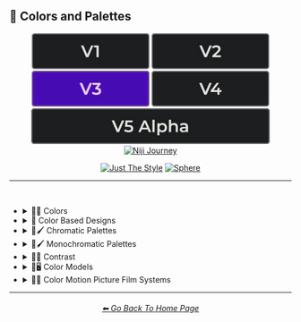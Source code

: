 <h2>🎨 Colors and Palettes</h2>

<div align="center">

[<img src="/Images/Repo_Parts/Buttons/Version_Buttons/button_version_V1_inactive.webp?raw=true" alt="MidJourney V1" height="64" />](/Pages/MJ_V1/Style_Pages/Sphere/Colors_and_Palettes.md)
[<img src="/Images/Repo_Parts/Buttons/Version_Buttons/button_version_V2_inactive.webp?raw=true" alt="MidJourney V2" height="64" />](/Pages/MJ_V2/Style_Pages/Sphere/Colors_and_Palettes.md)
[<img src="/Images/Repo_Parts/Buttons/Version_Buttons/button_version_V3_active.webp?raw=true" alt="MidJourney V3" height="64" />](/Pages/MJ_V3/Style_Pages/Sphere/Colors_and_Palettes.md)
[<img src="/Images/Repo_Parts/Buttons/Version_Buttons/button_version_V4_inactive.webp?raw=true" alt="MidJourney V4" height="64" />](/Pages/MJ_V4/Style_Pages/Just_The_Style/Colors_and_Palettes.md)
<br>
[<img src="/Images/Repo_Parts/Buttons/Version_Buttons/button_version_V5_Alpha_inactive_half.webp?raw=true" alt="MidJourney V5" height="64" />](/Pages/MJ_V5/Style_Pages/Just_The_Style/Colors_and_Palettes.md)
[<img src="/Images/Repo_Parts/Buttons/Version_Buttons/button_version_niji_inactive_half.webp?raw=true" alt="Niji Journey" height="64" />](/Pages/Niji_Journey/Niji_V4/Style_Pages/Colors_and_Palettes.md)

[<img src="/Images/Repo_Parts/Buttons/Image_Type_Buttons/button_just_the_style_inactive.webp?raw=true" alt="Just The Style" width="140.5" />](/Pages/MJ_V3/Style_Pages/Just_The_Style/Colors_and_Palettes.md)
[<img src="/Images/Repo_Parts/Buttons/Image_Type_Buttons/button_sphere_active.webp?raw=true" alt="Sphere" width="140.5" />](/Pages/MJ_V3/Style_Pages/Sphere/Colors_and_Palettes.md)

</div>

<hr>
<br>


- <details><summary>🎨🔴 Colors</summary><p>

	- <details><summary>🎨🔴 Basic Colors</summary><p><div align="center">

		| White | Black | Brown |
		| :-: | :-: | :-: |
		| <img src="/Images/MJ_V3/MidJourney_Styles_(sphere)/Colors/Basic_Colors/sphere_White.webp?raw=true" width="256" /> | <img src="/Images/MJ_V3/MidJourney_Styles_(sphere)/Colors/Basic_Colors/sphere_Black.webp?raw=true" width="256" /> | <img src="/Images/MJ_V3/MidJourney_Styles_(sphere)/Colors/Basic_Colors/sphere_Brown.webp?raw=true" width="256" /> |
		
		<br>
		
		| Light-Gray | Gray | Dark-Gray |
		| :-: | :-: | :-: |
		| <img src="/Images/MJ_V3/MidJourney_Styles_(sphere)/Colors/Basic_Colors/sphere_Light-Gray.webp?raw=true" width="256" /> | <img src="/Images/MJ_V3/MidJourney_Styles_(sphere)/Colors/Basic_Colors/sphere_Gray.webp?raw=true" width="256" /> | <img src="/Images/MJ_V3/MidJourney_Styles_(sphere)/Colors/Basic_Colors/sphere_Dark-Gray.webp?raw=true" width="256" /> |
		
		<br>
		
		| Maroon | Red | Orange |
		| :-: | :-: | :-: |
		| <img src="/Images/MJ_V3/MidJourney_Styles_(sphere)/Colors/Basic_Colors/sphere_Maroon.webp?raw=true" width="256" /> | <img src="/Images/MJ_V3/MidJourney_Styles_(sphere)/Colors/Basic_Colors/sphere_Red.webp?raw=true" width="256" /> | <img src="/Images/MJ_V3/MidJourney_Styles_(sphere)/Colors/Basic_Colors/sphere_Orange.webp?raw=true" width="256" /> |
		
		<br>
		
		| Yellow | Lime | Green |
		| :-: | :-: | :-: |
		| <img src="/Images/MJ_V3/MidJourney_Styles_(sphere)/Colors/Basic_Colors/sphere_Yellow.webp?raw=true" width="256" /> | <img src="/Images/MJ_V3/MidJourney_Styles_(sphere)/Colors/Basic_Colors/sphere_Lime.webp?raw=true" width="256" /> | <img src="/Images/MJ_V3/MidJourney_Styles_(sphere)/Colors/Basic_Colors/sphere_Green.webp?raw=true" width="256" /> |

		<br>
		
		| Cyan | Teal | Blue |
		| :-: | :-: | :-: |
		| <img src="/Images/MJ_V3/MidJourney_Styles_(sphere)/Colors/Basic_Colors/sphere_Cyan.webp?raw=true" width="256" /> | <img src="/Images/MJ_V3/MidJourney_Styles_(sphere)/Colors/Basic_Colors/sphere_Teal.webp?raw=true" width="256" /> | <img src="/Images/MJ_V3/MidJourney_Styles_(sphere)/Colors/Basic_Colors/sphere_Blue.webp?raw=true" width="256" /> |
		
		<br>
		
		| Indigo | Purple | Violet |
		| :-: | :-: | :-: |
		| <img src="/Images/MJ_V3/MidJourney_Styles_(sphere)/Colors/Basic_Colors/sphere_Indigo.webp?raw=true" width="256" /> | <img src="/Images/MJ_V3/MidJourney_Styles_(sphere)/Colors/Basic_Colors/sphere_Purple.webp?raw=true" width="256" /> | <img src="/Images/MJ_V3/MidJourney_Styles_(sphere)/Colors/Basic_Colors/sphere_Violet.webp?raw=true" width="256" /> |
		
		<br>
		
		| Fuchsia | Magenta | Pink |
		| :-: | :-: | :-: |
		| <img src="/Images/MJ_V3/MidJourney_Styles_(sphere)/Colors/Basic_Colors/sphere_Fuchsia.webp?raw=true" width="256" /> | <img src="/Images/MJ_V3/MidJourney_Styles_(sphere)/Colors/Basic_Colors/sphere_Magenta.webp?raw=true" width="256" /> | <img src="/Images/MJ_V3/MidJourney_Styles_(sphere)/Colors/Basic_Colors/sphere_Pink.webp?raw=true" width="256" /> |

		</div></p></details>


	- <details><summary>🎨🔵 Extended Colors</summary><p><div align="center">

		| Tan | Beige |
		| :-: | :-: |
		| <img src="/Images/MJ_V3/MidJourney_Styles_(sphere)/Colors/Extended_Colors/sphere_Tan.webp?raw=true" width="256" /> | <img src="/Images/MJ_V3/MidJourney_Styles_(sphere)/Colors/Extended_Colors/sphere_Beige.webp?raw=true" width="256" /> |

		<br>

		| Blush | Scarlet |
		| :-: | :-: |
		| <img src="/Images/MJ_V3/MidJourney_Styles_(sphere)/Wave_14/sphere_Blush.webp?raw=true" width="256" /> | <img src="/Images/MJ_V3/MidJourney_Styles_(sphere)/Colors/Extended_Colors/sphere_Scarlet.webp?raw=true" width="256" /> |
		
		<br>
		
		| Olive-Green | Chartreuse |
		| :-: | :-: |
		| <img src="/Images/MJ_V3/MidJourney_Styles_(sphere)/Colors/Extended_Colors/sphere_Olive-Green.webp?raw=true" width="256" /> | <img src="/Images/MJ_V3/MidJourney_Styles_(sphere)/Colors/Extended_Colors/sphere_Chartreuse.webp?raw=true" width="256" /> |
		
		<br>
		
		| Turquoise | Aqua | Azure |
		| :-: | :-: | :-: |
		| <img src="/Images/MJ_V3/MidJourney_Styles_(sphere)/Colors/Extended_Colors/sphere_Turquoise.webp?raw=true" width="256" /> | <img src="/Images/MJ_V3/MidJourney_Styles_(sphere)/Colors/Extended_Colors/sphere_Aqua.webp?raw=true" width="256" /> | <img src="/Images/MJ_V3/MidJourney_Styles_(sphere)/Colors/Extended_Colors/sphere_Azure.webp?raw=true" width="256" /> |

		</div></p></details>


	- <details><summary>🎨⚫ Dark Variations</summary><p><div align="center">

		| Dark-White | Dark-Brown |
		| :-: | :-: |
		| <img src="/Images/MJ_V3/MidJourney_Styles_(sphere)/Colors/Dark_Colors/sphere_Dark-White.webp?raw=true" width="256" /> | <img src="/Images/MJ_V3/MidJourney_Styles_(sphere)/Colors/Dark_Colors/sphere_Dark-Brown.webp?raw=true" width="256" /> |
		
		<br>
		
		| Dark-Maroon | Dark-Red | Dark-Orange |
		| :-: | :-: | :-: |
		| <img src="/Images/MJ_V3/MidJourney_Styles_(sphere)/Colors/Dark_Colors/sphere_Dark-Maroon.webp?raw=true" width="256" /> | <img src="/Images/MJ_V3/MidJourney_Styles_(sphere)/Colors/Dark_Colors/sphere_Dark-Red.webp?raw=true" width="256" /> | <img src="/Images/MJ_V3/MidJourney_Styles_(sphere)/Colors/Dark_Colors/sphere_Dark-Orange.webp?raw=true" width="256" /> |
		
		<br>
		
		| Dark-Yellow | Dark-Lime | Dark-Green |
		| :-: | :-: | :-: |
		| <img src="/Images/MJ_V3/MidJourney_Styles_(sphere)/Colors/Dark_Colors/sphere_Dark-Yellow.webp?raw=true" width="256" /> | <img src="/Images/MJ_V3/MidJourney_Styles_(sphere)/Colors/Dark_Colors/sphere_Dark-Lime.webp?raw=true" width="256" /> | <img src="/Images/MJ_V3/MidJourney_Styles_(sphere)/Colors/Dark_Colors/sphere_Dark-Green.webp?raw=true" width="256" /> |

		<br>
		
		| Dark-Cyan | Dark-Blue |
		| :-: | :-: |
		| <img src="/Images/MJ_V3/MidJourney_Styles_(sphere)/Colors/Dark_Colors/sphere_Dark-Cyan.webp?raw=true" width="256" /> | <img src="/Images/MJ_V3/MidJourney_Styles_(sphere)/Colors/Dark_Colors/sphere_Dark-Blue.webp?raw=true" width="256" /> |
		
		<br>
		
		| Dark-Purple | Dark-Magenta | Dark-Pink |
		| :-: | :-: | :-: |
		| <img src="/Images/MJ_V3/MidJourney_Styles_(sphere)/Colors/Dark_Colors/sphere_Dark-Purple.webp?raw=true" width="256" /> | <img src="/Images/MJ_V3/MidJourney_Styles_(sphere)/Colors/Dark_Colors/sphere_Dark-Magenta.webp?raw=true" width="256" /> | <img src="/Images/MJ_V3/MidJourney_Styles_(sphere)/Colors/Dark_Colors/sphere_Dark-Pink.webp?raw=true" width="256" /> |

		</div></p></details>


	- <details><summary>🎨⚪ Light Variations</summary><p><div align="center">

		| Light-Black | Light-Brown |
		| :-: | :-: |
		| <img src="/Images/MJ_V3/MidJourney_Styles_(sphere)/Colors/Light_Colors/sphere_Light-Black.webp?raw=true" width="256" /> | <img src="/Images/MJ_V3/MidJourney_Styles_(sphere)/Colors/Light_Colors/sphere_Light-Brown.webp?raw=true" width="256" /> |
		
		<br>
		
		| Light-Maroon | Light-Red | Light-Orange |
		| :-: | :-: | :-: |
		| <img src="/Images/MJ_V3/MidJourney_Styles_(sphere)/Colors/Light_Colors/sphere_Light-Maroon.webp?raw=true" width="256" /> | <img src="/Images/MJ_V3/MidJourney_Styles_(sphere)/Colors/Light_Colors/sphere_Light-Red.webp?raw=true" width="256" /> | <img src="/Images/MJ_V3/MidJourney_Styles_(sphere)/Colors/Light_Colors/sphere_Light-Orange.webp?raw=true" width="256" /> |
		
		<br>
		
		| Light-Yellow | Light-Lime | Light-Green |
		| :-: | :-: | :-: |
		| <img src="/Images/MJ_V3/MidJourney_Styles_(sphere)/Colors/Light_Colors/sphere_Light-Yellow.webp?raw=true" width="256" /> | <img src="/Images/MJ_V3/MidJourney_Styles_(sphere)/Colors/Light_Colors/sphere_Light-Lime.webp?raw=true" width="256" /> | <img src="/Images/MJ_V3/MidJourney_Styles_(sphere)/Colors/Light_Colors/sphere_Light-Green.webp?raw=true" width="256" /> |
		
		<br>
		
		| Light-Cyan | Light-Blue |
		| :-: | :-: |
		| <img src="/Images/MJ_V3/MidJourney_Styles_(sphere)/Colors/Light_Colors/sphere_Light-Cyan.webp?raw=true" width="256" /> | <img src="/Images/MJ_V3/MidJourney_Styles_(sphere)/Colors/Light_Colors/sphere_Light-Blue.webp?raw=true" width="256" /> |
		
		<br>
		
		| Light-Purple | Light-Magenta | Light-Pink |
		| :-: | :-: | :-: |
		| <img src="/Images/MJ_V3/MidJourney_Styles_(sphere)/Colors/Light_Colors/sphere_Light-Purple.webp?raw=true" width="256" /> | <img src="/Images/MJ_V3/MidJourney_Styles_(sphere)/Colors/Light_Colors/sphere_Light-Magenta.webp?raw=true" width="256" /> | <img src="/Images/MJ_V3/MidJourney_Styles_(sphere)/Colors/Light_Colors/sphere_Light-Pink.webp?raw=true" width="256" /> |


		</div></p></details>


	- <details><summary>🎨🔶 Vivid Variations</summary><p><div align="center">

		| Vivid-Brown | Vivid-Maroon | Vivid-Red |
		| :-: | :-: | :-: |
		| <img src="/Images/MJ_V3/MidJourney_Styles_(sphere)/Colors/Vivid_Colors/sphere_Vivid-Brown.webp?raw=true" width="256" /> | <img src="/Images/MJ_V3/MidJourney_Styles_(sphere)/Colors/Vivid_Colors/sphere_Vivid-Maroon.webp?raw=true" width="256" /> | <img src="/Images/MJ_V3/MidJourney_Styles_(sphere)/Colors/Vivid_Colors/sphere_Vivid-Red.webp?raw=true" width="256" /> |
		
		<br>
		
		| Vivid-Orange | Vivid-Yellow | Vivid-Lime |
		| :-: | :-: | :-: |
		| <img src="/Images/MJ_V3/MidJourney_Styles_(sphere)/Colors/Vivid_Colors/sphere_Vivid-Orange.webp?raw=true" width="256" /> | <img src="/Images/MJ_V3/MidJourney_Styles_(sphere)/Colors/Vivid_Colors/sphere_Vivid-Yellow.webp?raw=true" width="256" /> | <img src="/Images/MJ_V3/MidJourney_Styles_(sphere)/Colors/Vivid_Colors/sphere_Vivid-Lime.webp?raw=true" width="256" /> |
		
		<br>
		
		| Vivid-Green | Vivid-Cyan | Vivid-Blue |
		| :-: | :-: | :-: |
		| <img src="/Images/MJ_V3/MidJourney_Styles_(sphere)/Colors/Vivid_Colors/sphere_Vivid-Green.webp?raw=true" width="256" /> | <img src="/Images/MJ_V3/MidJourney_Styles_(sphere)/Colors/Vivid_Colors/sphere_Vivid-Cyan.webp?raw=true" width="256" /> | <img src="/Images/MJ_V3/MidJourney_Styles_(sphere)/Colors/Vivid_Colors/sphere_Vivid-Blue.webp?raw=true" width="256" /> |
		
		<br>
		
		| Vivid-Purple | Vivid-Magenta | Vivid-Pink |
		| :-: | :-: | :-: |
		| <img src="/Images/MJ_V3/MidJourney_Styles_(sphere)/Colors/Vivid_Colors/sphere_Vivid-Purple.webp?raw=true" width="256" /> | <img src="/Images/MJ_V3/MidJourney_Styles_(sphere)/Colors/Vivid_Colors/sphere_Vivid-Magenta.webp?raw=true" width="256" /> | <img src="/Images/MJ_V3/MidJourney_Styles_(sphere)/Colors/Vivid_Colors/sphere_Vivid-Pink.webp?raw=true" width="256" /> |

		</div></p></details>

  </p></details>


- <details><summary>🎨 Color Based Designs</summary><p><div align="center">

	| Color | Colorized | Color Wheel |
	| :-: | :-: | :-: |
	| <img src="/Images/MJ_V3/MidJourney_Styles_(sphere)/Wave_13/sphere_Color.webp?raw=true" width="256" /> | <img src="/Images/MJ_V3/MidJourney_Styles_(sphere)/sphere_Colorized.webp?raw=true" width="256" /> | <img src="/Images/MJ_V3/MidJourney_Styles_(sphere)/Wave_9/sphere_Color_Wheel.webp?raw=true" width="256" /> |
	
	<br>

	| Hue | Tone | Value |
	| :-: | :-: | :-: |
	| <img src="/Images/MJ_V3/MidJourney_Styles_(sphere)/Wave_9/sphere_Hue.webp?raw=true" width="256" /> | <img src="/Images/MJ_V3/MidJourney_Styles_(sphere)/Wave_14/sphere_Tone.webp?raw=true" width="256" /> | <img src="/Images/MJ_V3/MidJourney_Styles_(sphere)/Wave_14/sphere_Value.webp?raw=true" width="256" /> |

	<br>

	| Gradient | Color Blend | False-Color |
	| :-: | :-: | :-: |
	| <img src="/Images/MJ_V3/MidJourney_Styles_(sphere)/sphere_Gradient.webp?raw=true" width="256" /> | <img src="/Images/MJ_V3/MidJourney_Styles_(sphere)/sphere_Color_Blend.webp?raw=true" width="256" /> | <img src="/Images/MJ_V3/MidJourney_Styles_(sphere)/sphere_False-Color.webp?raw=true" width="256" /> |

	<br>

	| Vibrance | Vibrant Colors | Vivid |
	| :-: | :-: | :-: |
	| <img src="/Images/MJ_V3/MidJourney_Styles_(sphere)/sphere_Vibrance.webp?raw=true" width="256" /> | <img src="/Images/MJ_V3/MidJourney_Styles_(sphere)/sphere_Vibrant_Colors.webp?raw=true" width="256" /> | <img src="/Images/MJ_V3/MidJourney_Styles_(sphere)/Wave_13/sphere_Vivid.webp?raw=true" width="256" /> |
	
	<br>
	
	| Bright Colors | Light Colors |
	| :-: | :-: |
	| <img src="/Images/MJ_V3/MidJourney_Styles_(sphere)/sphere_Bright_Colors.webp?raw=true" width="256" /> | <img src="/Images/MJ_V3/MidJourney_Styles_(sphere)/sphere_Light_Colors.webp?raw=true" width="256" /> |
	
	<br>
	
	| Dark Colors | Darkened |
	| :-: | :-: |
	| <img src="/Images/MJ_V3/MidJourney_Styles_(sphere)/sphere_Dark_Colors.webp?raw=true" width="256" /> | <img src="/Images/MJ_V3/MidJourney_Styles_(sphere)/Wave_11/sphere_Darkened.webp?raw=true" width="256" /> |

	<br>
	
	| Neutral | Dingy Colors |
	| :-: | :-: |
	| <img src="/Images/MJ_V3/MidJourney_Styles_(sphere)/sphere_Neutral.webp?raw=true" width="256" /> | <img src="/Images/MJ_V3/MidJourney_Styles_(sphere)/sphere_Dingy_Colors.webp?raw=true" width="256" /> |

	<br>
	
	| Spectrum | Pigment | Variegated |
	| :-: | :-: | :-: |
	| <img src="/Images/MJ_V3/MidJourney_Styles_(sphere)/sphere_Spectrum.webp?raw=true" width="256" /> | <img src="/Images/MJ_V3/MidJourney_Styles_(sphere)/Wave_9/sphere_Pigment.webp?raw=true" width="256" /> | <img src="/Images/MJ_V3/MidJourney_Styles_(sphere)/Wave_14/sphere_Variegated.webp?raw=true" width="256" /> |

	<br>

	| Pure | Purity |
	| :-: | :-: |
	| <img src="/Images/MJ_V3/MidJourney_Styles_(sphere)/Wave_9/sphere_Pure.webp?raw=true" width="256" /> | <img src="/Images/MJ_V3/MidJourney_Styles_(sphere)/sphere_Purity.webp?raw=true" width="256" /> |

	<br>
	
	| Faded Colors | Faded |
	| :-: | :-: |
	| <img src="/Images/MJ_V3/MidJourney_Styles_(sphere)/Wave_14/sphere_Faded_Colors.webp?raw=true" width="256" /> | <img src="/Images/MJ_V3/MidJourney_Styles_(sphere)/Wave_14/sphere_Faded.webp?raw=true" width="256" /> |

	<br>
	
	| Autochrome | EnChroma |
	| :-: | :-: |
	| <img src="/Images/MJ_V3/MidJourney_Styles_(sphere)/Wave_14/sphere_Autochrome.webp?raw=true" width="256" /> | <img src="/Images/MJ_V3/MidJourney_Styles_(sphere)/Wave_14/sphere_EnChroma.webp?raw=true" width="256" /> |

	<br>
	
	| Happy Colors | Exciting Colors | Gloomy Colors |
	| :-: | :-: | :-: |
	| <img src="/Images/MJ_V3/MidJourney_Styles_(sphere)/sphere_Happy_Colors.webp?raw=true" width="256" /> | <img src="/Images/MJ_V3/MidJourney_Styles_(sphere)/sphere_Exciting_Colors.webp?raw=true" width="256" /> | <img src="/Images/MJ_V3/MidJourney_Styles_(sphere)/sphere_Gloomy_Colors.webp?raw=true" width="256" /> |
	
	<br>
	
	| Single Color | Double Colors | Dual Colors |
	| :-: | :-: | :-: |
	| <img src="/Images/MJ_V3/MidJourney_Styles_(sphere)/sphere_Single_Color.webp?raw=true" width="256" /> | <img src="/Images/MJ_V3/MidJourney_Styles_(sphere)/sphere_Double_Colors.webp?raw=true" width="256" /> | <img src="/Images/MJ_V3/MidJourney_Styles_(sphere)/sphere_Dual_Colors.webp?raw=true" width="256" /> |
	
	<br>
	
	| Triple Colors | Quadruple Colors | Quintuple Colors |
	| :-: | :-: | :-: |
	| <img src="/Images/MJ_V3/MidJourney_Styles_(sphere)/sphere_Triple_Colors.webp?raw=true" width="256" /> | <img src="/Images/MJ_V3/MidJourney_Styles_(sphere)/sphere_Quadruple_Colors.webp?raw=true" width="256" /> | <img src="/Images/MJ_V3/MidJourney_Styles_(sphere)/sphere_Quintuple_Colors.webp?raw=true" width="256" /> |
	
	<br>
	
	| Hextuple Colors | Septuple Colors | Octuple Colors |
	| :-: | :-: | :-: |
	| <img src="/Images/MJ_V3/MidJourney_Styles_(sphere)/sphere_Hextuple_Colors.webp?raw=true" width="256" /> | <img src="/Images/MJ_V3/MidJourney_Styles_(sphere)/sphere_Septuple_Colors.webp?raw=true" width="256" /> | <img src="/Images/MJ_V3/MidJourney_Styles_(sphere)/sphere_Octuple_Colors.webp?raw=true" width="256" /> |
	
	<br>
	
	| Infinituple Colors |
	| :-: |
	| <img src="/Images/MJ_V3/MidJourney_Styles_(sphere)/sphere_Infinituple_Colors.webp?raw=true" width="256" /> |

  </p></details>


- <details><summary>🎨🖌 Chromatic Palettes</summary><p><div align="center">

	| Palette | Color Palette |
	| :-: | :-: |
	| <img src="/Images/MJ_V3/MidJourney_Styles_(sphere)/Wave_13/sphere_Palette.webp?raw=true" width="256" /> | <img src="/Images/MJ_V3/MidJourney_Styles_(sphere)/Wave_13/sphere_Color_Palette.webp?raw=true" width="256" /> |

	<br>

	| Warm Color Palette | Cool Color Palette | Inverted Colors |
	| :-: | :-: | :-: |
	| <img src="/Images/MJ_V3/MidJourney_Styles_(sphere)/sphere_Warm_Color_Palette.webp?raw=true" width="256" /> | <img src="/Images/MJ_V3/MidJourney_Styles_(sphere)/sphere_Cool_Color_Palette.webp?raw=true" width="256" /> | <img src="/Images/MJ_V3/MidJourney_Styles_(sphere)/sphere_Inverted_Colors.webp?raw=true" width="256" /> |
	
	<br>
	
	| Colorful | Multicolored | Rainbow |
	| :-: | :-: | :-: |
	| <img src="/Images/MJ_V3/MidJourney_Styles_(sphere)/sphere_Colorful.webp?raw=true" width="256" /> | <img src="/Images/MJ_V3/MidJourney_Styles_(sphere)/Wave_12/sphere_Multicolored.webp?raw=true" width="256" /> | <img src="/Images/MJ_V3/MidJourney_Styles_(sphere)/sphere_Rainbow.webp?raw=true" width="256" /> |

	<br>

	| Spectral Color |
	| :-: |
	| <img src="/Images/MJ_V3/MidJourney_Styles_(sphere)/sphere_Spectral_Color.webp?raw=true" width="256" /> |
	
	<br>
	
	| Vibrant |
	| :-: |
	| <img src="/Images/MJ_V3/MidJourney_Styles_(sphere)/Wave_11/sphere_Vibrant.webp?raw=true" width="256" /> |

	<br>
	
	| Chroma | Dichromatism | Tetrachromacy |
	| :-: | :-: | :-: |
	| <img src="/Images/MJ_V3/MidJourney_Styles_(sphere)/sphere_Chroma.webp?raw=true" width="256" /> | <img src="/Images/MJ_V3/MidJourney_Styles_(sphere)/sphere_Dichromatism.webp?raw=true" width="256" /> | <img src="/Images/MJ_V3/MidJourney_Styles_(sphere)/sphere_Tetrachromacy.webp?raw=true" width="256" /> |
	
	<br>

	| Saturated | High Saturation | Low Saturation |
	| :-: | :-: | :-: |
	| <img src="/Images/MJ_V3/MidJourney_Styles_(sphere)/sphere_Saturated.webp?raw=true" width="256" /> | <img src="/Images/MJ_V3/MidJourney_Styles_(sphere)/Wave_10/sphere_High_Saturation.webp?raw=true" width="256" /> | <img src="/Images/MJ_V3/MidJourney_Styles_(sphere)/Wave_10/sphere_Low_Saturation.webp?raw=true" width="256" /> |

	<br>

	| Neon | Electric Colors |
	| :-: | :-: |
	| <img src="/Images/MJ_V3/MidJourney_Styles_(sphere)/sphere_Neon.webp?raw=true" width="256" /> | <img src="/Images/MJ_V3/MidJourney_Styles_(sphere)/sphere_Electric_Colors.webp?raw=true" width="256" /> |

	<br>
	
	| Complimentary-Colors | Split-Complementary-Colors | Supplementary-Colors |
	| :-: | :-: | :-: |
	| <img src="/Images/MJ_V3/MidJourney_Styles_(sphere)/sphere_Complimentary-Colors.webp?raw=true" width="256" /> | <img src="/Images/MJ_V3/MidJourney_Styles_(sphere)/sphere_Split-Complementary-Colors.webp?raw=true" width="256" /> | <img src="/Images/MJ_V3/MidJourney_Styles_(sphere)/sphere_Supplementary-Colors.webp?raw=true" width="256" /> |
	
	<br>
	
	| Analogous-Colors | Triadic-Colors | Tetradic-Colors |
	| :-: | :-: | :-: |
	| <img src="/Images/MJ_V3/MidJourney_Styles_(sphere)/sphere_Analogous-Colors.webp?raw=true" width="256" /> | <img src="/Images/MJ_V3/MidJourney_Styles_(sphere)/sphere_Triadic-Colors.webp?raw=true" width="256" /> | <img src="/Images/MJ_V3/MidJourney_Styles_(sphere)/sphere_Tetradic-Colors.webp?raw=true" width="256" /> |
	
	<br>
	
	| Polychromatic-Colors | Tonal Colors |
	| :-: | :-: |
	| <img src="/Images/MJ_V3/MidJourney_Styles_(sphere)/sphere_Polychromatic-Colors.webp?raw=true" width="256" /> | <img src="/Images/MJ_V3/MidJourney_Styles_(sphere)/sphere_Tonal_Colors.webp?raw=true" width="256" /> |

	<br>
	
	| Light | Light Mode |
	| :-: | :-: |
	| <img src="/Images/MJ_V3/MidJourney_Styles_(sphere)/sphere_Light.webp?raw=true" width="256" /> | <img src="/Images/MJ_V3/MidJourney_Styles_(sphere)/sphere_Light_Mode.webp?raw=true" width="256" /> |

	<br>
	
	| Dark | Dark Mode |
	| :-: | :-: |
	| <img src="/Images/MJ_V3/MidJourney_Styles_(sphere)/sphere_Dark.webp?raw=true" width="256" /> | <img src="/Images/MJ_V3/MidJourney_Styles_(sphere)/sphere_Dark_Mode.webp?raw=true" width="256" /> |

	<br>
	
	| Tones of Black | Tones of Black in Background | Light Blue Background |
	| :-: | :-: | :-: |
	| <img src="/Images/MJ_V3/MidJourney_Styles_(sphere)/sphere_Tones_of_Black.webp?raw=true" width="256" /> | <img src="/Images/MJ_V3/MidJourney_Styles_(sphere)/sphere_Tones_of_Black_in_Background.webp?raw=true" width="256" /> | <img src="/Images/MJ_V3/MidJourney_Styles_(sphere)/sphere_Light_Blue_Background.webp?raw=true" width="256" /> |

	<br>
	
	| Light Blue Foreground |
	| :-: |
	| <img src="/Images/MJ_V3/MidJourney_Styles_(sphere)/sphere_Light_Blue_Foreground.webp?raw=true" width="256" /> |

  </div></p></details>


- <details><summary>🎨🖌 Monochromatic Palettes</summary><p><div align="center">

	| Monochromatic | Monochrome | Black and White |
	| :-: | :-: | :-: |
	| <img src="/Images/MJ_V3/MidJourney_Styles_(sphere)/Wave_13/sphere_Monochromatic.webp?raw=true" width="256" /> | <img src="/Images/MJ_V3/MidJourney_Styles_(sphere)/sphere_Monochrome.webp?raw=true" width="256" /> | <img src="/Images/MJ_V3/MidJourney_Styles_(sphere)/sphere_Black_and_White.webp?raw=true" width="256" /> |
	
	<br>
	
	| Desaturated | Sepia |
	| :-: | :-: |
	| <img src="/Images/MJ_V3/MidJourney_Styles_(sphere)/sphere_Desaturated.webp?raw=true" width="256" /> | <img src="/Images/MJ_V3/MidJourney_Styles_(sphere)/sphere_Sepia.webp?raw=true" width="256" /> |

	<br>
	
	| Cyanopsia | Chloropsia | Erythropsia |
	| :-: | :-: | :-: |
	| <img src="/Images/MJ_V3/MidJourney_Styles_(sphere)/Wave_11/sphere_Cyanopsia.webp?raw=true" width="256" /> | <img src="/Images/MJ_V3/MidJourney_Styles_(sphere)/sphere_Chloropsia.webp?raw=true" width="256" /> | <img src="/Images/MJ_V3/MidJourney_Styles_(sphere)/sphere_Erythropsia.webp?raw=true" width="256" /> |

	<br>
	
	| Dyschromatopsia | Chromatopsia | Hyperchromatopsia |
	| :-: | :-: | :-: |
	| <img src="/Images/MJ_V3/MidJourney_Styles_(sphere)/sphere_Dyschromatopsia.webp?raw=true" width="256" /> | <img src="/Images/MJ_V3/MidJourney_Styles_(sphere)/sphere_Chromatopsia.webp?raw=true" width="256" /> | <img src="/Images/MJ_V3/MidJourney_Styles_(sphere)/sphere_Hyperchromatopsia.webp?raw=true" width="256" /> |

	</div></p></details>


- <details><summary>🎨🔲 Contrast</summary><p><div align="center">

	| Contrast |
	| :-: |
	| <img src="/Images/MJ_V3/MidJourney_Styles_(sphere)/Wave_13/sphere_Contrast.webp?raw=true" width="256" /> |
	
	<br>

	| High Contrast | Low Contrast |
	| :-: | :-: |
	| <img src="/Images/MJ_V3/MidJourney_Styles_(sphere)/sphere_High_Contrast.webp?raw=true" width="256" /> | <img src="/Images/MJ_V3/MidJourney_Styles_(sphere)/sphere_Low_Contrast.webp?raw=true" width="256" /> | 

	</div></p></details>


- <details><summary>🎨🖥 Color Models</summary><p><div align="center">

	| Color Model |
	| :-: |
	| <img src="/Images/MJ_V3/MidJourney_Styles_(sphere)/Wave_13/sphere_Color_Model.webp?raw=true" width="256" /> |
	
	<br>

	| RGB | scRGB | CMYK |
	| :-: | :-: | :-: |
	| <img src="/Images/MJ_V3/MidJourney_Styles_(sphere)/sphere_RGB.webp?raw=true" width="256" /> | <img src="/Images/MJ_V3/MidJourney_Styles_(sphere)/sphere_scRGB.webp?raw=true" width="256" /> | <img src="/Images/MJ_V3/MidJourney_Styles_(sphere)/sphere_CMYK.webp?raw=true" width="256" /> |
	
	<br>

	| HSV | HSL | HCL |
	| :-: | :-: | :-: |
	| <img src="/Images/MJ_V3/MidJourney_Styles_(sphere)/sphere_HSV.webp?raw=true" width="256" /> | <img src="/Images/MJ_V3/MidJourney_Styles_(sphere)/sphere_HSL.webp?raw=true" width="256" /> | <img src="/Images/MJ_V3/MidJourney_Styles_(sphere)/sphere_HCL.webp?raw=true" width="256" /> |
	
	<br>

	| VGA | EGA | CGA |
	| :-: | :-: | :-: |
	| <img src="/Images/MJ_V3/MidJourney_Styles_(sphere)/sphere_VGA.webp?raw=true" width="256" /> | <img src="/Images/MJ_V3/MidJourney_Styles_(sphere)/sphere_EGA.webp?raw=true" width="256" /> | <img src="/Images/MJ_V3/MidJourney_Styles_(sphere)/sphere_CGA.webp?raw=true" width="256" /> | 
	
	<br>
	
	| HDR | sRGB | DCI-P3 |
	| :-: | :-: | :-: |
	| <img src="/Images/MJ_V3/MidJourney_Styles_(sphere)/sphere_HDR.webp?raw=true" width="256" /> | <img src="/Images/MJ_V3/MidJourney_Styles_(sphere)/sphere_sRGB.webp?raw=true" width="256" /> | <img src="/Images/MJ_V3/MidJourney_Styles_(sphere)/sphere_DCI-P3.webp?raw=true" width="256" /> |
	
	<br>
	
	| Adobe RGB | ProPhoto RGB | Pantone |
	| :-: | :-: | :-: |
	| <img src="/Images/MJ_V3/MidJourney_Styles_(sphere)/sphere_Adobe_RGB.webp?raw=true" width="256" /> | <img src="/Images/MJ_V3/MidJourney_Styles_(sphere)/sphere_ProPhoto_RGB.webp?raw=true" width="256" /> | <img src="/Images/MJ_V3/MidJourney_Styles_(sphere)/sphere_Pantone.webp?raw=true" width="256" /> |

	<br>
	
	| YCbCr | YPbPr | Coloroid |
	| :-: | :-: | :-: |
	| <img src="/Images/MJ_V3/MidJourney_Styles_(sphere)/sphere_YCbCr.webp?raw=true" width="256" /> | <img src="/Images/MJ_V3/MidJourney_Styles_(sphere)/sphere_YPbPr.webp?raw=true" width="256" /> | <img src="/Images/MJ_V3/MidJourney_Styles_(sphere)/sphere_Coloroid.webp?raw=true" width="256" /> |

	</div></p></details>


- <details><summary>🎨🎥 Color Motion Picture Film Systems</summary><p><div align="center">

	| Technicolor | Kinemacolor |
	| :-: | :-: |
	| <img src="/Images/MJ_V3/MidJourney_Styles_(sphere)/sphere_Technicolor.webp?raw=true" width="256" /> | <img src="/Images/MJ_V3/MidJourney_Styles_(sphere)/sphere_Kinemacolor.webp?raw=true" width="256" /> | 
	
	<br>
	
	| Kodachrome | Cinecolor | Agfacolor |
	| :-: | :-: | :-: |
	| <img src="/Images/MJ_V3/MidJourney_Styles_(sphere)/sphere_Kodachrome.webp?raw=true" width="256" /> | <img src="/Images/MJ_V3/MidJourney_Styles_(sphere)/sphere_Cinecolor.webp?raw=true" width="256" /> | <img src="/Images/MJ_V3/MidJourney_Styles_(sphere)/sphere_Agfacolor.webp?raw=true" width="256" /> | 

	</div></p></details>


<hr><!--------------->
<div align="center">
<h6><a href="/README.md">⬅ Go Back To Home Page</a></h6>
</div>